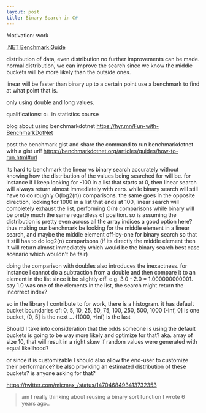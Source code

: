 ```yaml
---
layout: post
title: Binary Search in C#
---
```


Motivation: work

[.NET Benchmark Guide](https://benchmarkdotnet.org/articles/guides/getting-started.html)

distribution of data, even distribution no further improvements can be made.
normal distribution, we can improve the search since we know the middle buckets will be more likely than the outside ones.

linear will be faster than binary up to a certain point
use a benchmark to find at what point that is.

only using double and long values.

qualifications: c+ in statistics course

blog about using benchmarkdotnet
<https://hyr.mn/Fun-with-BenchmarkDotNet>

post the benchmark gist and share the command to run benchmarkdotnet with a gist url!
<https://benchmarkdotnet.org/articles/guides/how-to-run.html#url>

its hard to benchmark the linear vs binary search accurately without knowing how the distribution of the values being searched for will be.
for instance if I keep looking for -100 in a list that starts at 0, then linear search will always return almost immediately with zero. while binary search will still have to do roughly O(log2(n)) comparisons.
the same goes in the opposite direction, looking for 1000 in a list that ends at 100, linear search will completely exhaust the list, performing O(n) comparisons while binary will be pretty much the same regardless of position.
so is assuming the distribution is pretty even across all the array indices a good option here? thus making our benchmark be looking for the middle element in a linear search, and maybe the middle element off-by-one for binary search so that it still has to do log2(n) comparisons (if its directly the middle element then it will return almost immediately which would be the binary search best case scenario which wouldn't be fair)

doing the comparison with doubles also introduces the inexactness. for instance I cannot do a subtraction from a double and then compare it to an element in the list since it be slightly off.
e.g. 3.0 - 2.0 = 1.000000000001. say 1.0 was one of the elements in the list, the search might return the incorrect index?

so in the library I contribute to for work, there is a histogram. it has default bucket boundaries of: 0, 5, 10, 25, 50, 75, 100, 250, 500, 1000
(-Inf, 0] is one bucket,
(0, 5] is the next
...
(1000, +Inf) is the last

Should I take into consideration that the odds someone is using the default buckets is going to be way more likely and optimize for that? aka. array of size 10, that will result in a right skew if random values were generated with equal likelihood?

or since it is customizable I should also allow the end-user to customize their performance? be also providing an estimated distribution of these buckets? is anyone asking for that?

<https://twitter.com/micmax_/status/1470468493413732353>
> am I really thinking about reusing a binary sort function I wrote 6 years ago..
